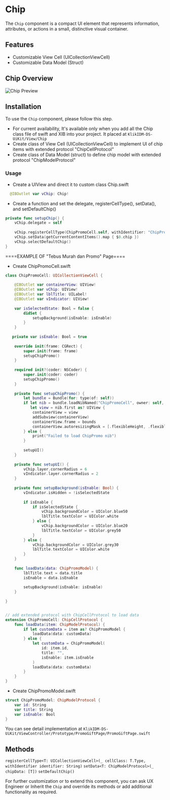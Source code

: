 # Chip
The `Chip` component is a compact UI element that represents information, attributes, or actions in a small, distinctive visual container. 

## Features
- Customizable View Cell (UICollectionViewCell)
- Customizable Data Model (Struct)

## Chip Overview
![Chip Preview](https://res.cloudinary.com/dr6cm6n5f/image/upload/c_scale,w_300/v1747676404/PromoGiftPage_g0wzxt.gif)

## Installation
To use the `Chip` component, please follow this step.
- For current availability, It's available only when you add all the Chip class file of swift and XIB into your project. It placed at `KlikIDM-DS-UiKit/View/Chip`
- Create class of View Cell (UICollectionViewCell) to implement UI of chip items with extended protocol "ChipCellProtocol"
- Create class of Data Model (struct) to define chip model with extended protocol "ChipModelProtocol"

### Usage
- Create a UIView and direct it to custom class Chip.swift
```swift
  @IBOutlet var vChip: Chip!
```

- Create a function and set the delegate, registerCellType(), setData(), and setDefaultChip()
```swift
private func setupChip() {
    vChip.delegate = self
        
    vChip.registerCellType(ChipPromoCell.self, withIdentifier: "ChipPromoCell")
    vChip.setData(getCurrentContentItems().map { $0.chip })
    vChip.selectDefaultChip()
}
```

====EXAMPLE OF "Tebus Murah dan Promo" Page====

- Create ChipPromoCell.swift
```swift
class ChipPromoCell: UICollectionViewCell {
    
    @IBOutlet var containerView: UIView!
    @IBOutlet var vChip: UIView!
    @IBOutlet var lblTitle: UILabel!
    @IBOutlet var vIndicator: UIView!
    
    var isSelectedState: Bool = false {
        didSet {
            setupBackground(isEnable: isEnable)
        }
    }
    
   private var isEnable: Bool = true
    
    override init(frame: CGRect) {
        super.init(frame: frame)
        setupChipPromo()
    }
    
    required init?(coder: NSCoder) {
        super.init(coder: coder)
        setupChipPromo()
    }
    
    private func setupChipPromo() {
        let bundle = Bundle(for: type(of: self))
        if let nib = bundle.loadNibNamed("ChipPromoCell", owner: self, options: nil),
           let view = nib.first as? UIView {
            containerView = view
            addSubview(containerView)
            containerView.frame = bounds
            containerView.autoresizingMask = [.flexibleHeight, .flexibleWidth]
        } else {
            print("Failed to load ChipPromo nib")
        }
        
        setupUI()
    }
    
    private func setupUI() {
        vChip.layer.cornerRadius = 6
        vIndicator.layer.cornerRadius = 2
    }
    
    private func setupBackground(isEnable: Bool) {
        vIndicator.isHidden = !isSelectedState
        
        if isEnable {
            if isSelectedState {
                vChip.backgroundColor = UIColor.blue50
                lblTitle.textColor = UIColor.white
            } else {
                vChip.backgroundColor = UIColor.blue20
                lblTitle.textColor = UIColor.grey50
            }
        } else {
            vChip.backgroundColor = UIColor.grey30
            lblTitle.textColor = UIColor.white
        }
    }
    
    func loadData(data: ChipPromoModel) {
        lblTitle.text = data.title
        isEnable = data.isEnable
        
        setupBackground(isEnable: isEnable)
    }
    
}


// add extended protocol with ChipCellProtocol to load data
extension ChipPromoCell: ChipCellProtocol {
    func loadData(item: ChipModelProtocol) {
        if let customData = item as? ChipPromoModel {
            loadData(data: customData)
        } else {
            let customData = ChipPromoModel(
                id: item.id,
                title: "",
                isEnable: item.isEnable
            )
            loadData(data: customData)
        }
    }
}
```

- Create ChipPromoModel.swift
```swift
struct ChipPromoModel: ChipModelProtocol {
    var id: String
    var title: String
    var isEnable: Bool
}
```

You can see detail implementation at `KlikIDM-DS-UiKit/ViewController/Prototype/PromoGiftPage/PromoGiftPage.swift`

## Methods
`registerCellType<T: UICollectionViewCell>(_ cellClass: T.Type, withIdentifier identifier: String)`
`setData<T: ChipModelProtocol>(_ chipData: [T])`
`setDefaultChip()`

For further customization or to extend this component, you can ask UX Engineer or Inherit the `Chip` and override its methods or add additional functionality as required.
